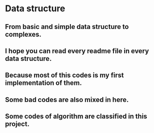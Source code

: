 # Data structure
## From basic and simple data structure to complexes.
## I hope you can read every readme file in every data structure.
## Because most of this codes is my first implementation of them.
## Some bad codes are also mixed in here.
## Some codes of algorithm are classified in this project.
